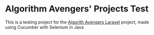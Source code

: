 # Algorithm Avengers' Projects Test

This is a testing project for the [Algorith Avengers Laravel](https://github.com/iaw-2023/algorithm_avengers-laravel.git) project, made using Cucumber with Selenium in Java
